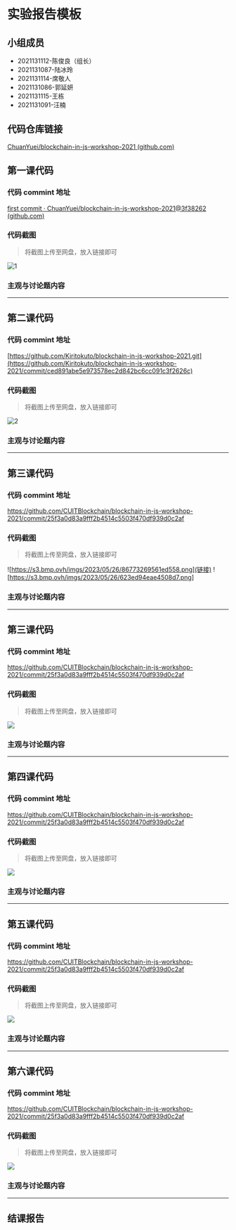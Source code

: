 # 实验报告模板

## 小组成员

- 2021131112-陈俊良（组长）
- 2021131087-陆冰玲
- 2021131114-席敬人
- 2021131086-郭延妍
- 2021131115-王栋
- 2021131091-汪楠


## 代码仓库链接

[ChuanYuei/blockchain-in-js-workshop-2021 (github.com)](https://github.com/ChuanYuei/blockchain-in-js-workshop-2021)



## 第一课代码


### 代码 commint 地址

[first commit · ChuanYuei/blockchain-in-js-workshop-2021@3f38262 (github.com)](https://github.com/ChuanYuei/blockchain-in-js-workshop-2021/commit/3f38262ff76d17ae3c1595d0b557cfd971da5a4f)


### 代码截图

> 将截图上传至网盘，放入链接即可

![1](https://s3.bmp.ovh/imgs/2023/05/11/655d1bb3aa63bed8.png)


### 主观与讨论题内容

---



## 第二课代码


### 代码 commint 地址

[https://github.com/Kiritokuto/blockchain-in-js-workshop-2021.git](https://github.com/Kiritokuto/blockchain-in-js-workshop-2021/commit/ced891abe5e973578ec2d842bc6cc091c3f2626c)

### 代码截图

> 将截图上传至网盘，放入链接即可

![2](https://s3.bmp.ovh/imgs/2023/05/17/fcac0185d0881348.png)


### 主观与讨论题内容


---



## 第三课代码


### 代码 commint 地址

https://github.com/CUITBlockchain/blockchain-in-js-workshop-2021/commit/25f3a0d83a9fff2b4514c5503f470df939d0c2af


### 代码截图

> 将截图上传至网盘，放入链接即可

![https://s3.bmp.ovh/imgs/2023/05/26/86773269561ed558.png](链接)
![https://s3.bmp.ovh/imgs/2023/05/26/623ed94eae4508d7.png]


### 主观与讨论题内容



---


## 第三课代码


### 代码 commint 地址

https://github.com/CUITBlockchain/blockchain-in-js-workshop-2021/commit/25f3a0d83a9fff2b4514c5503f470df939d0c2af


### 代码截图

> 将截图上传至网盘，放入链接即可

![](链接)


### 主观与讨论题内容



---




## 第四课代码


### 代码 commint 地址

https://github.com/CUITBlockchain/blockchain-in-js-workshop-2021/commit/25f3a0d83a9fff2b4514c5503f470df939d0c2af


### 代码截图

> 将截图上传至网盘，放入链接即可

![](链接)


### 主观与讨论题内容



---




## 第五课代码


### 代码 commint 地址

https://github.com/CUITBlockchain/blockchain-in-js-workshop-2021/commit/25f3a0d83a9fff2b4514c5503f470df939d0c2af


### 代码截图

> 将截图上传至网盘，放入链接即可

![](链接)


### 主观与讨论题内容



---




## 第六课代码


### 代码 commint 地址

https://github.com/CUITBlockchain/blockchain-in-js-workshop-2021/commit/25f3a0d83a9fff2b4514c5503f470df939d0c2af


### 代码截图

> 将截图上传至网盘，放入链接即可

![](图片链接放这里)


### 主观与讨论题内容



---


## 结课报告





